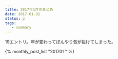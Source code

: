 ```yaml
---
title: 2017年1月のまとめ
date: 2017-01-31
status: p
tags:
   - summary
---
```


19エントリ。年が変わってぼんやり気が抜けてしまった。

{% monthly_post_list "201701 " %}
